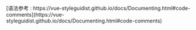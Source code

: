 

<br>
<br>
[语法参考 : https://vue-styleguidist.github.io/docs/Documenting.html#code-comments](https://vue-styleguidist.github.io/docs/Documenting.html#code-comments) 
